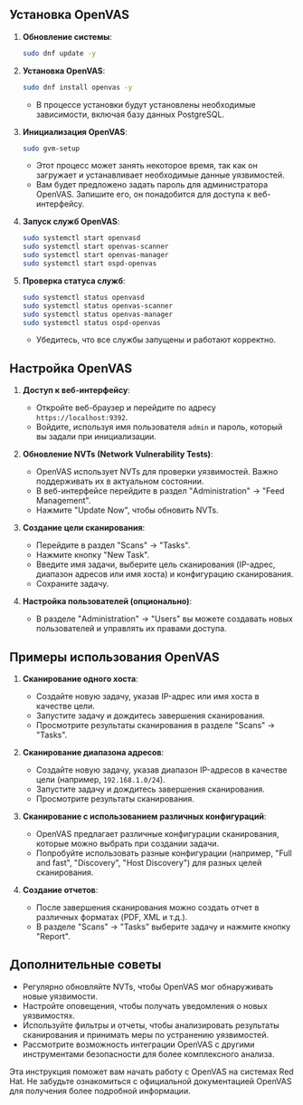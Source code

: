 ## Установка OpenVAS

1.  **Обновление системы**:

    ```bash
    sudo dnf update -y
    ```

2.  **Установка OpenVAS**:

    ```bash
    sudo dnf install openvas -y
    ```

    * В процессе установки будут установлены необходимые зависимости, включая базу данных PostgreSQL.

3.  **Инициализация OpenVAS**:

    ```bash
    sudo gvm-setup
    ```

    * Этот процесс может занять некоторое время, так как он загружает и устанавливает необходимые данные уязвимостей.
    * Вам будет предложено задать пароль для администратора OpenVAS. Запишите его, он понадобится для доступа к веб-интерфейсу.

4.  **Запуск служб OpenVAS**:

    ```bash
    sudo systemctl start openvasd
    sudo systemctl start openvas-scanner
    sudo systemctl start openvas-manager
    sudo systemctl start ospd-openvas
    ```

5.  **Проверка статуса служб**:

    ```bash
    sudo systemctl status openvasd
    sudo systemctl status openvas-scanner
    sudo systemctl status openvas-manager
    sudo systemctl status ospd-openvas
    ```

    * Убедитесь, что все службы запущены и работают корректно.

## Настройка OpenVAS

1.  **Доступ к веб-интерфейсу**:

    * Откройте веб-браузер и перейдите по адресу `https://localhost:9392`.
    * Войдите, используя имя пользователя `admin` и пароль, который вы задали при инициализации.

2.  **Обновление NVTs (Network Vulnerability Tests)**:

    * OpenVAS использует NVTs для проверки уязвимостей. Важно поддерживать их в актуальном состоянии.
    * В веб-интерфейсе перейдите в раздел "Administration" -> "Feed Management".
    * Нажмите "Update Now", чтобы обновить NVTs.

3.  **Создание цели сканирования**:

    * Перейдите в раздел "Scans" -> "Tasks".
    * Нажмите кнопку "New Task".
    * Введите имя задачи, выберите цель сканирования (IP-адрес, диапазон адресов или имя хоста) и конфигурацию сканирования.
    * Сохраните задачу.

4.  **Настройка пользователей (опционально)**:

    * В разделе "Administration" -> "Users" вы можете создавать новых пользователей и управлять их правами доступа.

## Примеры использования OpenVAS

1.  **Сканирование одного хоста**:

    * Создайте новую задачу, указав IP-адрес или имя хоста в качестве цели.
    * Запустите задачу и дождитесь завершения сканирования.
    * Просмотрите результаты сканирования в разделе "Scans" -> "Tasks".

2.  **Сканирование диапазона адресов**:

    * Создайте новую задачу, указав диапазон IP-адресов в качестве цели (например, `192.168.1.0/24`).
    * Запустите задачу и дождитесь завершения сканирования.
    * Просмотрите результаты сканирования.

3.  **Сканирование с использованием различных конфигураций**:

    * OpenVAS предлагает различные конфигурации сканирования, которые можно выбрать при создании задачи.
    * Попробуйте использовать разные конфигурации (например, "Full and fast", "Discovery", "Host Discovery") для разных целей сканирования.

4.  **Создание отчетов**:

    * После завершения сканирования можно создать отчет в различных форматах (PDF, XML и т.д.).
    * В разделе "Scans" -> "Tasks" выберите задачу и нажмите кнопку "Report".

## Дополнительные советы

* Регулярно обновляйте NVTs, чтобы OpenVAS мог обнаруживать новые уязвимости.
* Настройте оповещения, чтобы получать уведомления о новых уязвимостях.
* Используйте фильтры и отчеты, чтобы анализировать результаты сканирования и принимать меры по устранению уязвимостей.
* Рассмотрите возможность интеграции OpenVAS с другими инструментами безопасности для более комплексного анализа.

Эта инструкция поможет вам начать работу с OpenVAS на системах Red Hat. Не забудьте ознакомиться с официальной документацией OpenVAS для получения более подробной информации.
